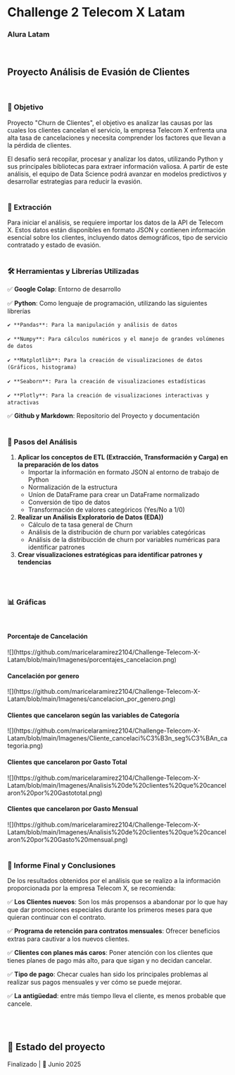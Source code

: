 <h1>Challenge 2 Telecom X Latam</h1>
<h3>Alura Latam</h3>
<br>

<h2>Proyecto Análisis de Evasión de Clientes</h2>
<br>

<h3>🧠 Objetivo</h3>

Proyecto "Churn de Clientes", el objetivo es analizar las causas por las cuales los clientes cancelan el servicio, la empresa Telecom X enfrenta una alta tasa de cancelaciones y necesita comprender los factores que llevan a la pérdida de clientes.

El desafío será recopilar, procesar y analizar los datos, utilizando Python y sus principales bibliotecas para extraer información valiosa. A partir de este análisis, el equipo de Data Science podrá avanzar en modelos predictivos y desarrollar estrategias para reducir la evasión.
<br>
<br>
<h3>📌 Extracción</h3>

Para iniciar el análisis, se requiere importar los datos de la API de Telecom X. Estos datos están disponibles en formato JSON y contienen información esencial sobre los clientes, incluyendo datos demográficos, tipo de servicio contratado y estado de evasión.
<br>
<br>
<h3>🛠️ Herramientas y Librerías Utilizadas</h3>


✅ **Google Colap**: Entorno de desarrollo

✅ **Python**: Como lenguaje de programación, utilizando las siguientes librerías

    ✔️ **Pandas**: Para la manipulación y análisis de datos

    ✔️ **Numpy**: Para cálculos numéricos y el manejo de grandes volúmenes de datos

    ✔️ **Matplotlib**: Para la creación de visualizaciones de datos (Gráficos, histograma)

    ✔️ **Seaborn**: Para la creación de visualizaciones estadísticas

    ✔️ **Plotly**: Para la creación de visualizaciones interactivas y atractivas

✅ **Github y Markdown**: Repositorio del Proyecto y documentación
<br>
<br>
<h3>🚀 Pasos del Análisis</h3>
    
1. **Aplicar los conceptos de ETL (Extracción, Transformación y Carga) en la preparación de los datos**
    * Importar la información en formato JSON al entorno de trabajo de Python 
    * Normalización de la estructura
    * Uníon de DataFrame para crear un DataFrame normalizado
    * Conversión de tipo de datos
    * Transformación de valores categóricos (Yes/No a 1/0)
2. **Realizar un Análisis Exploratorio de Datos (EDA))**
    * Cálculo de ta tasa general de Churn
    * Análisis de la distribución de churn por variables categóricas
    * Análisis de la distribucción de churn por variables numéricas para identificar patrones
3. **Crear visualizaciones estratégicas para identificar patrones y tendencias**
<br>
<br>
<h3>📊 Gráficas</h3>
<br>
<h4>Porcentaje de Cancelación</h4> 
![](https://github.com/maricelaramirez2104/Challenge-Telecom-X-Latam/blob/main/Imagenes/porcentajes_cancelacion.png)
<br>
<h4>Cancelación por genero</h4> 
![](https://github.com/maricelaramirez2104/Challenge-Telecom-X-Latam/blob/main/Imagenes/cancelacion_por_genero.png)
<br>
<h4>Clientes que cancelaron según las variables de Categoría</h4> 
![](https://github.com/maricelaramirez2104/Challenge-Telecom-X-Latam/blob/main/Imagenes/Cliente_cancelaci%C3%B3n_seg%C3%BAn_categoria.png)
<br>
<h4>Clientes que cancelaron por Gasto Total</h4> 
![](https://github.com/maricelaramirez2104/Challenge-Telecom-X-Latam/blob/main/Imagenes/Analisis%20de%20clientes%20que%20cancelaron%20por%20Gastototal.png)
<br>
<h4>Clientes que cancelaron por Gasto Mensual</h4> 
![](https://github.com/maricelaramirez2104/Challenge-Telecom-X-Latam/blob/main/Imagenes/Analisis%20de%20clientes%20que%20cancelaron%20por%20Gasto%20mensual.png)
<br>
<br>
<h3>📄 Informe Final y Conclusiones</h3>

De los resultados obtenidos por el análisis que se realizo a la información proporcionada por la empresa Telecom X, se recomienda:

✅ **Los Clientes nuevos**: Son los más propensos a abandonar por lo que hay que dar promociones especiales durante los primeros meses para que quieran continuar con el contrato.

✅ **Programa de retención para contratos mensuales**: Ofrecer beneficios extras para cautivar a los nuevos clientes.

✅ **Clientes con planes más caros**: Poner atención con los clientes que tienes planes de pago más alto, para que sigan y no decidan cancelar.
 
✅ **Tipo de pago**: Checar cuales han sido los principales problemas al realizar sus pagos mensuales y ver cómo se puede mejorar.

✅ **La antigüedad**: entre más tiempo lleva el cliente, es menos probable que cancele.

<br>
<br>

<h2>📂 Estado del proyecto</h2>
Finalizado | 📅 Junio 2025

